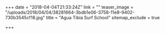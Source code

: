 +++
date = "2018-04-04T21:33:24Z"
link = ""
teaser_image = "/uploads/2018/04/04/38281664-3bdb1e06-3758-11e8-9402-730b3545cf18.jpg"
title = "Agua Tibia Surf School"
sitemap_exclude = true

+++
